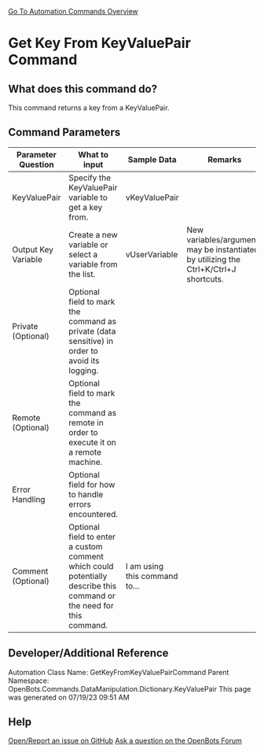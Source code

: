 <!--TITLE: Get Key From KeyValuePair Command -->
<!-- SUBTITLE: a command in the Data Manipulation Commands\Dictionary\KeyValuePair group. -->
[Go To Automation Commands Overview](/automation-commands)


# Get Key From KeyValuePair Command


## What does this command do?
This command returns a key from a KeyValuePair.


## Command Parameters
| Parameter Question   	| What to input  	|  Sample Data 	| Remarks  	|
| ---                    | ---               | ---           | ---       |
|KeyValuePair|Specify the KeyValuePair variable to get a key from.|vKeyValuePair||
|Output Key Variable|Create a new variable or select a variable from the list.|vUserVariable|New variables/arguments may be instantiated by utilizing the Ctrl+K/Ctrl+J shortcuts.|
|Private (Optional)|Optional field to mark the command as private (data sensitive) in order to avoid its logging.|||
|Remote (Optional)|Optional field to mark the command as remote in order to execute it on a remote machine.|||
|Error Handling|Optional field for how to handle errors encountered.|||
|Comment (Optional)|Optional field to enter a custom comment which could potentially describe this command or the need for this command.|I am using this command to...||


## Developer/Additional Reference
Automation Class Name: GetKeyFromKeyValuePairCommand
Parent Namespace: OpenBots.Commands.DataManipulation.Dictionary.KeyValuePair
This page was generated on 07/19/23 09:51 AM


## Help
[Open/Report an issue on GitHub](https://github.com/OpenBotsAI/OpenBots.Studio/issues/new)
[Ask a question on the OpenBots Forum](https://openbots.ai/forums/)
